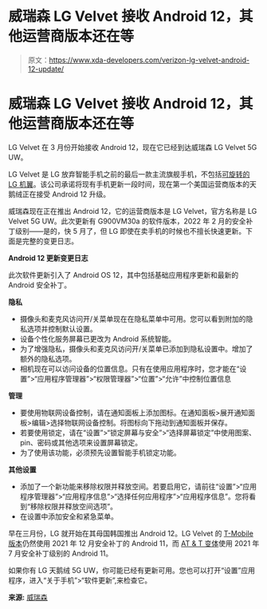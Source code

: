# 威瑞森 LG Velvet 接收 Android 12，其他运营商版本还在等

> 原文：<https://www.xda-developers.com/verizon-lg-velvet-android-12-update/>

# 威瑞森 LG Velvet 接收 Android 12，其他运营商版本还在等

LG Velvet 在 3 月份开始接收 Android 12，现在它已经到达威瑞森 LG Velvet 5G UW。

LG Velvet 是 LG 放弃智能手机之前的最后一款主流旗舰手机，不包括[可旋转的 LG 机翼](https://www.xda-developers.com/lg-wing-preview/)。该公司承诺将现有手机更新一段时间，现在第一个美国运营商版本的天鹅绒正在接受 Android 12 升级。

威瑞森现在正在推出 Android 12，它的运营商版本是 LG Velvet，官方名称是 LG Velvet 5G UW。此次更新有 G900VM30a 的软件版本，2022 年 2 月的安全补丁级别——是的，快 5 月了，但 LG 即使在卖手机的时候也不擅长快速更新。下面是完整的变更日志。

**Android 12 更新变更日志**

此次软件更新引入了 Android OS 12，其中包括基础应用程序更新和最新的 Android 安全补丁。

**隐私**

*   摄像头和麦克风访问开/关菜单现在在隐私菜单中可用。您可以看到附加的隐私选项并控制默认设置。
*   设备个性化服务屏幕已更改为 Android 系统智能。
*   为了增强隐私，摄像头和麦克风访问开/关菜单已添加到隐私设置中。增加了额外的隐私选项。
*   相机现在可以访问设备的位置信息。只有在使用应用程序时，您才能在“设置”>“应用程序管理器”>“权限管理器”>“位置”>“允许”中控制位置信息

**管理**

*   要使用物联网设备控制，请在通知面板上添加图标。在通知面板>展开通知面板>编辑>选择物联网设备控制。将图标向下拖动到通知面板并保存。
*   若要使用锁定，请在“设置”>“锁定屏幕与安全”>“选择屏幕锁定”中使用图案、pin、密码或其他选项来设置屏幕锁定。
*   为了使用该功能，必须预先设置智能手机锁定功能。

**其他设置**

*   添加了一个新功能来移除权限并释放空间。若要启用它，请前往“设置”>“应用程序管理器”>“应用程序信息”>“选择任何应用程序”>“应用程序信息”。您将看到“移除权限并释放空间选项”。
*   在设置中添加安全和紧急菜单。

早在三月份，LG 就开始在其母国韩国推出 Android 12。LG Velvet 的 [T-Mobile 版本](https://www.t-mobile.com/support/devices/android/lg-velvet-5g/software-updates-lg-velvet-5g)仍然使用 2021 年 12 月安全补丁的 Android 11，而 [AT & T 变体](https://www.anrdoezrs.net/links/100122946/type/dlg/sid/UUxdaUeUpU40999/https://www.att.com/device-support/article/wireless/KM1403808/LG/LGLMG900UM/)使用 2021 年 7 月安全补丁级别的 Android 11。

如果你有 LG 天鹅绒 5G UW，你可能已经有更新可用。您也可以打开“设置”应用程序，进入“关于手机”>“软件更新”,来检查它。

**来源:** [威瑞森](https://www.anrdoezrs.net/links/100122946/type/dlg/sid/UUxdaUeUpU40999/https://www.verizon.com/support/lg-velvet-5g-uw-update/)
